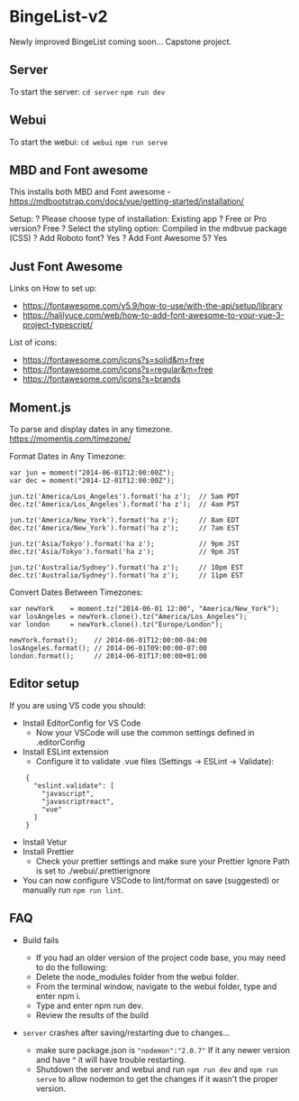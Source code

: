 # BingeList-v2

Newly improved BingeList coming soon... Capstone project.

## Server

To start the server:
`cd server`
`npm run dev`

## Webui

To start the webui:
`cd webui`
`npm run serve`

## MBD and Font awesome

This installs both MBD and Font awesome -
https://mdbootstrap.com/docs/vue/getting-started/installation/

Setup:
? Please choose type of installation: Existing app
? Free or Pro version? Free
? Select the styling option: Compiled in the mdbvue package (CSS)
? Add Roboto font? Yes
? Add Font Awesome 5? Yes

## Just Font Awesome

Links on How to set up:

- https://fontawesome.com/v5.9/how-to-use/with-the-api/setup/library
- https://halilyuce.com/web/how-to-add-font-awesome-to-your-vue-3-project-typescript/

List of icons:

- https://fontawesome.com/icons?s=solid&m=free
- https://fontawesome.com/icons?s=regular&m=free
- https://fontawesome.com/icons?s=brands

## Moment.js

To parse and display dates in any timezone.
https://momentjs.com/timezone/

Format Dates in Any Timezone:

```
var jun = moment("2014-06-01T12:00:00Z");
var dec = moment("2014-12-01T12:00:00Z");

jun.tz('America/Los_Angeles').format('ha z');  // 5am PDT
dec.tz('America/Los_Angeles').format('ha z');  // 4am PST

jun.tz('America/New_York').format('ha z');     // 8am EDT
dec.tz('America/New_York').format('ha z');     // 7am EST

jun.tz('Asia/Tokyo').format('ha z');           // 9pm JST
dec.tz('Asia/Tokyo').format('ha z');           // 9pm JST

jun.tz('Australia/Sydney').format('ha z');     // 10pm EST
dec.tz('Australia/Sydney').format('ha z');     // 11pm EST
```

Convert Dates Between Timezones:

```
var newYork    = moment.tz("2014-06-01 12:00", "America/New_York");
var losAngeles = newYork.clone().tz("America/Los_Angeles");
var london     = newYork.clone().tz("Europe/London");

newYork.format();    // 2014-06-01T12:00:00-04:00
losAngeles.format(); // 2014-06-01T09:00:00-07:00
london.format();     // 2014-06-01T17:00:00+01:00
```

## Editor setup

If you are using VS code you should:

- Install EditorConfig for VS Code
  - Now your VSCode will use the common settings defined in .editorConfig
- Install ESLint extension
  - Configure it to validate .vue files (Settings -> ESLint -> Validate):

```
    {
      "eslint.validate": [
        "javascript",
        "javascriptreact",
        "vue"
      ]
    }
```

- Install Vetur
- Install Prettier
  - Check your prettier settings and make sure your Prettier Ignore Path is set to ./webui/.prettierignore
- You can now configure VSCode to lint/format on save (suggested) or manually run `npm run lint`.

## FAQ

- Build fails

  - If you had an older version of the project code base, you may need to do the following:
  - Delete the node_modules folder from the webui folder.
  - From the terminal window, navigate to the webui folder, type and enter npm i.
  - Type and enter npm run dev.
  - Review the results of the build

- `server` crashes after saving/restarting due to changes...
  - make sure package.json is `"nodemon":"2.0.7"` If it any newer version and have ^ it will have trouble restarting.
  - Shutdown the server and webui and run `npm run dev` and `npm run serve` to allow nodemon to get the changes if it wasn't the proper version.
